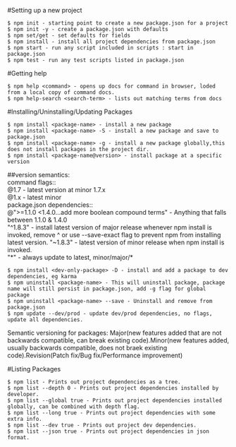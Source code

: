 #Setting up a new project
```
$ npm init - starting point to create a new package.json for a project
$ npm init -y - create a package.json with defaults
$ npm set/get - set defaults for fields 
$ npm install - install all project dependencies from package.json
$ npm start - run any script included in scripts : start in package.json
$ npm test - run any test scripts listed in package.json
```

#Getting help
```
$ npm help <command> - opens up docs for command in browser, loded from a local copy of command docs.
$ npm help-search <search-term> - lists out matching terms from docs
```

#Installing/Uninstalling/Updating Packages
```
$ npm install <package-name> - install a new package
$ npm install <package-name> -S - install a new package and save to package.json
$ npm install <package-name> -g - install a new package globally,this does not install packages in the project dir. 
$ npm install <package-name@version> - install package at a specific version
```
##version semantics:   
command flags::  
@1.7 - latest version at minor 1.7.x  
@1.x - latest minor  
package.json dependencies::  
@">=1.1.0 <1.4.0...add more boolean compound terms" - Anything that falls between 1.1.0 & 1.4.0  
"^1.8.3" - install latest version of major release whenever npm install is invoked, remove ^ or use --save-exact flag to prevent npm     from installing latest version.
"~1.8.3" - latest version of minor release when npm install is invoked.  
"\*" - always update to latest, minor/major/*  
```
$ npm install <dev-only-package> -D - install and add a package to dev dependencies, eg karma
$ npm uninstall <package-name> - This will uninstall package, package name will still persist in package.json, add -g flag for global package
$ npm uninstall <package-name> --save - Uninstall and remove from package.json 
$ npm update --dev/prod - update dev/prod dependencies, no flags, update all dependencies. 
```
Semantic versioning for packages: Major(new features added that are not backwards compatible, can break existing code).Minor(new features added, usually backwards compatible, does not braek existing code).Revision(Patch fix/Bug fix/Performance improvement)

#Listing Packages
```
$ npm list - Prints out project dependencies as a tree.
$ npm list --depth 0 - Prints out project dependencies installed by developer.
$ npm list --global true - Prints out project dependencies installed globally, can be combined with depth flag.
$ npm list --long true - Prints out project dependencies with some extra info.
$ npm list --dev true - Prints out project dev dependencies.
$ npm list --json true - Prints out project dependencies in json format.
```
